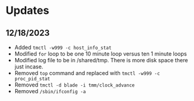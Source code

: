 # Updates 

## 12/18/2023 
* Added `tmctl -w999 -c host_info_stat` 
* Modified `for` loop to be one 10 minute loop versus ten 1 minute loops
* Modified log file to be in /shared/tmp. There is more disk space there just incase. 
* Removed `top` command and replaced with `tmctl -w999 -c proc_pid_stat`
* Removed `tmctl -d blade -i tmm/clock_advance`
* Removed `/sbin/ifconfig -a`
  
